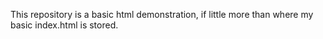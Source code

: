 This repository is a basic html demonstration, if little more than where my basic index.html is stored.
